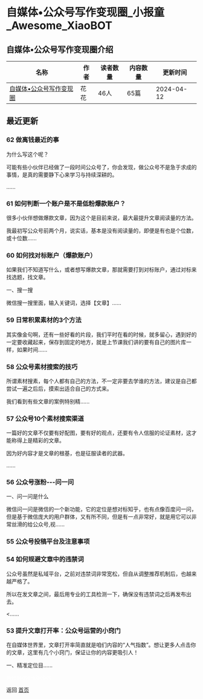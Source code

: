 # 自媒体•公众号写作变现圈_小报童_Awesome_XiaoBOT

## 自媒体•公众号写作变现圈介绍
>   
  


|名称|作者|读者数量|内容数量|更新时间|
|---|---|---|---|---|
|[自媒体•公众号写作变现圈](https://xiaobot.net/p/303872057?refer=9c3f1c95-a052-465a-9902-f6d75080262a)|花花|46人|65篇|2024-04-12|

## 最近更新
### 62 做离钱最近的事

为什么写这个呢？

可能有些小伙伴已经做了一段时间公众号了，你会发现，做公众号不是急于求成的事情，是真的需要静下心来学习与持续深耕的。

......

### 61 如何判断一个账户是不是低粉爆款账户？

很多小伙伴想做爆款文章，因为这个是目前来说，最大最提升文章阅读量的方法。

我最初写公众号前两个月，说实话，基本是没有阅读量的，即便是有也是个位数，或十位数......

### 60 如何找对标账户（爆款账户）

如果我们不知道写什么，或者想写爆款文章，那就需要打到对标账户，通过对标来找选题，找文章。

一、搜一搜

微信搜一搜里面，输入关键词，选择【文章】......

### 59 日常积累素材的3个方法



其实像金句啊，还有一些好看的片段，我们平时在看的时候，就多留心，遇到好的一定要收藏起来，保存到固定的地方，就是上节课我们讲的要有自己的图片库一样，如果时间......

### 58 公众号素材搜索的技巧

所谓素材搜素，每个人都有自己的方法，不一定非要去学谁的方法，建议是自己都尝试一遍之后后，摸索出适合自己的方式来。



我们看到有些文章的案例特别精......

### 57 公众号10个素材搜索渠道

一篇好的文章不仅要有好配图，要有好的观点，还要有令人信服的论证素材，这才能称得上是精彩的文章。



因为好内容才是文章的根基，也是征服读者的武器。

......

### 56 公众号涨粉---问一问

一、问一问是什么

微信问一问是微信的一个新功能，它的定位是想对标知乎，也有点像百度问一问，但是基于微信庞大的用户群体，又有所不同，但是有一点非常好，就是用它可以非常丝滑的给公众号,视......

### 55 公众号投稿平台及注意事项

### 54 如何规避文章中的违禁词

公众号虽然是私域平台，之前对违禁词非常宽松，但自从调整推荐机制后，也越来越严格了。

所以在发文章之间，最后用专业的工具检测一下，确保没有违禁词之后再发布出去。

<......

### 53 提升文章打开率：公众号运营的小窍门

在自媒体世界里，文章打开率简直就是咱们内容的“人气指数”。想让更多人点击你的文章，这里有几个小窍门，保证让你的内容更吸引人！

一、精准定位目......


<a href="https://github.com/Reno9527/awesome-xiaobot" style="color: white; text-decoration: none;">awesome-xiaobot</a>

返回 [首页](../README.md)
